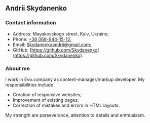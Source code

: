 ## Andrii Skydanenko

### Contact information

* Address: Mayakovskogo street, Kyiv, Ukraine;
* Phone: [+38 068-944-15-12](+380689441512);
* Email: [Skydanenkoandrii@gmail.com](mailto:Skydanenkoandrii@gmail);
* GitHub: [https://github.com/Skydanenko](https://github.com/Skydanenko).

### About me

I work in Evo.company as content-manager/markup developer. My responsibilities include

* Creation of responsive websites;
* Improvement of existing pages;
* Correction of mistakes and errors in HTML layouts.

My strength are perseverance, attention to details and enthusiasm.